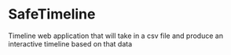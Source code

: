 # SafeTimeline
Timeline web application that will take in a csv file and produce an interactive timeline based on that data 
